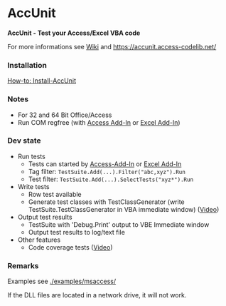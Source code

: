 # AccUnit
**AccUnit - Test your Access/Excel VBA code**

For more informations see [Wiki](https://github.com/AccessCodeLib/AccUnit/wiki) and https://accunit.access-codelib.net/

### Installation
[How-to: Install-AccUnit](https://github.com/AccessCodeLib/AccUnit/wiki/How%E2%80%90to:-Install-AccUnit)

### Notes
* For 32 and 64 Bit Office/Access
* Run COM regfree (with [Access Add-In](https://github.com/AccessCodeLib/AccUnit/tree/main/access-add-in) or [Excel Add-In](https://github.com/AccessCodeLib/AccUnit/tree/main/excel-add-in))

### Dev state
* Run tests
  * Tests can started by [Access-Add-In](https://github.com/AccessCodeLib/AccUnit/tree/main/access-add-in) or [Excel Add-In](https://github.com/AccessCodeLib/AccUnit/tree/main/excel-add-in)
  * Tag filter: `TestSuite.Add(...).Filter("abc,xyz").Run`
  * Test filter: `TestSuite.Add(...).SelectTests("xyz*").Run`
* Write tests
  * Row test available
  * Generate test classes with TestClassGenerator (write TestSuite.TestClassGenerator in VBA immediate window) ([Video](https://accunit.access-codelib.net/videos/examples/NW2-UnitTests.mp4))
* Output test results
  * TestSuite with 'Debug.Print' output to VBE Immediate window
  * Output test results to log/text file
* Other features
  * Code coverage tests ([Video](https://accunit.access-codelib.net/videos/examples/CodeCoverageTest.mp4))

### Remarks
Examples see [./examples/msaccess/](https://github.com/AccessCodeLib/AccUnit/blob/main/examples/msaccess/)

If the DLL files are located in a network drive, it will not work.
